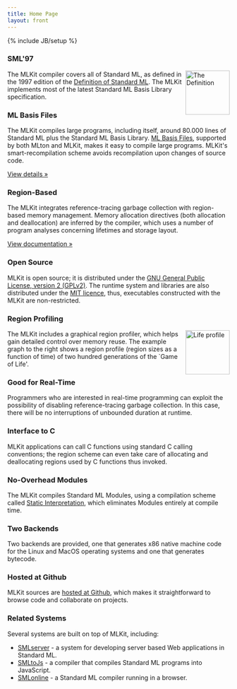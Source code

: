 ```yaml
---
title: Home Page
layout: front
---
```

{% include JB/setup %}

<!-- Example row of columns -->
<div class="row">
  <div class="col-lg-4">
     <h3>SML'97</h3>
       <img width="100" alt="The Definition" align="right" src="{{BASE_PATH}}/images/Thedef.jpg">
       <p>The MLKit compiler covers all of Standard ML,
          as defined in the 1997 edition of the <a href="http://mitpress.mit.edu/books/definition-standard-ml">Definition of Standard ML</a>. The
          MLKit implements most of the latest Standard ML Basis Library
          specification.</p>
   </div>
   <div class="col-lg-4">
     <h3>ML Basis Files</h3>
       <p>The MLKit compiles large
          programs, including itself, around 80.000 lines of Standard ML plus
          the Standard ML Basis Library. <a href="{{BASE_PATH}}/mlbasisfiles.html">ML Basis Files</a>, supported by both MLton and MLKit, makes it
          easy to compile large programs. MLKit's smart-recompilation scheme avoids recompilation upon changes of source code.</p>
       <p><a class="btn btn-primary" href="{{BASE_PATH}}/mlbasisfiles.html" role="button">View details &raquo;</a></p>
   </div>
   <div class="col-lg-4">
     <h3>Region-Based</h3>
       <p>The MLKit integrates reference-tracing garbage collection with region-based memory
          management. Memory allocation directives (both allocation and
          deallocation) are inferred by the compiler, which uses a number of
          program analyses concerning lifetimes and storage layout.</p>
       <p><a class="btn btn-primary" href="{{BASE_PATH}}/doc.html" role="button">View documentation &raquo;</a></p>
  </div>
</div>

<!-- Example row of columns -->
<div class="row">
  <div class="col-lg-4">
     <h3>Open Source</h3>
       <p>MLKit is open source; it is
          distributed under the <a href="http://opensource.org/licenses/GPL-2.0">GNU General Public License, version 2 (GPLv2)</a>. The runtime
          system and libraries are also distributed under the <a href="http://opensource.org/licenses/MIT">MIT licence</a>, thus,
          executables constructed with the MLKit are non-restricted.</p>
   </div>
   <div class="col-lg-4">
     <h3>Region Profiling</h3>
       <img width="100" alt="Life profile" align="right" src="{{BASE_PATH}}/images/Life80_large.jpg">
       <p>The MLKit includes a graphical region
          profiler, which helps gain detailed control over memory reuse. The
          example graph to the right shows a region profile (region sizes as a
          function of time) of two hundred generations of the `Game of
          Life'.</p>
   </div>
   <div class="col-lg-4">
     <h3>Good for Real-Time</h3>
       <p>Programmers who are interested in
          real-time programming can exploit the possibility of disabling
          reference-tracing garbage collection. In this case, there will be no
          interruptions of unbounded duration at runtime.</p>
  </div>
</div>

<!-- Example row of columns -->
<div class="row">
  <div class="col-lg-4">
     <h3>Interface to C</h3>
       <p>MLKit applications can call C functions
          using standard C calling conventions; the region scheme can even take
          care of allocating and deallocating regions used by C functions thus
          invoked.</p>
   </div>
   <div class="col-lg-4">
     <h3>No-Overhead Modules</h3>
       <p>The MLKit compiles Standard ML Modules, using a compilation scheme called 
          <a href="{{BASE_PATH}}/staticinterp.html">Static Interpretation</a>, which eliminates Modules entirely at compile
          time.</p>
   </div>
   <div class="col-lg-4">
     <h3>Two Backends</h3>
       <p>Two backends are provided, one that
          generates x86 native machine code for the Linux and MacOS operating
          systems and one that generates bytecode.</p>
  </div>
</div>

<!-- Example row of columns -->
<div class="row">
  <div class="col-lg-4">
     <h3>Hosted at Github</h3>
       <p>MLKit sources are <a href="http://github.com/melsman/mlkit">hosted at Github</a>, which makes it straightforward to browse code and collaborate on projects.</p>
   </div>
   <div class="col-lg-4">
     <h3>Related Systems</h3>
       <p>Several systems are built on top of MLKit, including:
          <ul>
            <li><a href="http://www.smlserver.org">SMLserver</a> - a system for developing server based Web applications in Standard ML.</li>
            <li><a href="http://www.smlserver.org/smltojs">SMLtoJs</a> - a compiler that compiles Standard ML programs into JavaScript.</li>
            <li><a href="http://www.smlserver.org/ide">SMLonline</a> - a Standard ML compiler running in a browser.</li>
          </ul> 
          </p>
   </div>
</div>

